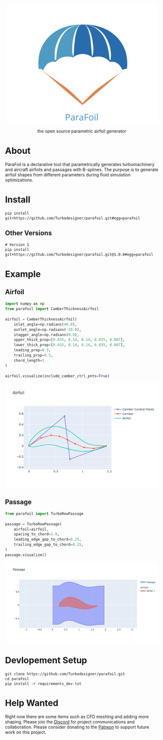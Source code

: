 <p align="center">
    <img src="./assets/logo.svg" alt="drawing" width="500"/>
</p>

<p align="center">the open source parametric airfoil generator</p>


# About
ParaFoil is a declarative tool that parametrically generates turbomachinery and aircraft airfoils and passages with B-splines. The purpose is to generate airfoil shapes from different parameters during fluid simulation optimizations.


# Install
```
pip install git+https://github.com/Turbodesigner/parafoil.git#egg=parafoil
```

## Other Versions
```
# Version 1
pip install git+https://github.com/Turbodesigner/parafoil.git@1.0.0#egg=parafoil
```

# Example

## Airfoil
```python
import numpy as np
from parafoil import CamberThicknessAirfoil

airfoil = CamberThicknessAirfoil(
    inlet_angle=np.radians(40.0),
    outlet_angle=np.radians(-20.0),
    stagger_angle=np.radians(0.0),
    upper_thick_prop=[0.035, 0.14, 0.14, 0.035, 0.007],
    lower_thick_prop=[0.035, 0.14, 0.14, 0.035, 0.007],
    leading_prop=0.5,
    trailing_prop=0.5,
    chord_length=1
)

airfoil.visualize(include_camber_ctrl_pnts=True)
```
![Airfoil](./assets/airfoil.png)

## Passage
```python
from parafoil import TurboRowPassage 

passage = TurboRowPassage(
    airfoil=airfoil,
    spacing_to_chord=1.0,
    leading_edge_gap_to_chord=0.25,
    trailing_edge_gap_to_chord=0.25,
)
passage.visualize()
```

![Passage](./assets/passage.png)


# Devlopement Setup
```
git clone https://github.com/Turbodesigner/parafoil.git
cd parafoil
pip install -r requirements_dev.txt
```

# Help Wanted
Right now there are some items such as CFD meshing and adding more shaping. Please join the [Discord](https://discord.gg/H7qRauGkQ6) for project communications and collaboration. Please consider donating to the [Patreon](https://www.patreon.com/openorion) to support future work on this project.

